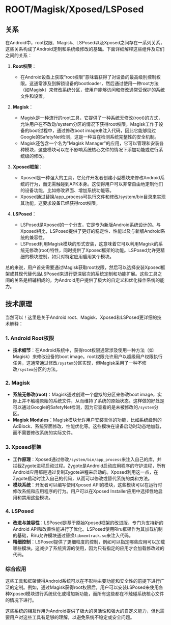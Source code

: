 # ROOT/Magisk/Xposed/LSPosed

## 关系

在Android中，root权限、Magisk、LSPosed以及Xposed之间存在一系列关系，这些关系构成了Android定制和系统级修改的基础。下面详细解释这些组件及它们之间的关系：

1. **Root权限**：
   - 在Android设备上获取“root权限”意味着获得了对设备的最高级别控制权限。这通常涉及到解锁设备的bootloader，然后通过使用一种root方法（如Magisk）来修改系统分区，使用户能够访问和修改通常受保护的系统文件和设置。

2. **Magisk**：
   - Magisk是一种流行的root工具，它提供了一种系统无修改(root)的方式，允许用户在不改动/system分区的情况下获得root权限。Magisk工作于设备的boot过程中，通过修改boot image来注入代码，因此它能够绕过Google的SafetyNet检测，这是一种旨在检测系统完整性的安全机制。
   - Magisk还包含一个名为"Magisk Manager"的应用，它可以管理和安装各种模块，这些模块可以在不影响系统核心文件的情况下添加功能或进行系统级的修改。

3. **Xposed框架**：
   - Xposed是一种强大的工具，它允许开发者创建小型模块来修改Android系统的行为，而无需触碰到APK本身。这使得用户可以非常自由地定制他们的设备功能，比如修改界面、增加系统功能等。
   - Xposed通过替换/app_process可执行文件和修改/system/bin目录来实现其功能，这要求设备已经获得root权限。

4. **LSPosed**：
   - LSPosed是Xposed的一个分支，它是专为新版Android系统设计的。与Xposed相比，LSPosed提供了更好的稳定性、性能以及与新版Android系统的兼容性。
   - LSPosed利用Magisk模块的形式安装，这意味着它可以利用Magisk的系统无修改(root)特性，同时提供了Xposed框架的功能。LSPosed允许更精细的模块控制，如只对特定应用启用某个模块。

总的来说，用户首先需要通过Magisk获取root权限，然后可以选择安装Xposed框架或其现代替代品LSPosed来进行更深层次的系统定制和功能扩展。这些工具之间的关系是相辅相成的，为Android用户提供了极大的自定义和优化操作系统的能力。

## 技术原理

当然可以！这里是关于Android root、Magisk、Xposed和LSPosed更详细的技术解释：

### 1. Android Root权限
- **技术细节**：在Android系统中，获得root权限通常涉及使用一种方法（如Magisk）来修改设备的boot image。root权限允许用户以超级用户权限执行任务，这通常通过修改`/system`分区实现，但Magisk采用了一种不修改`/system`分区的方法。

### 2. Magisk
- **系统无修改(root)**：Magisk通过创建一个虚拟的分区来修改boot image，实际上并不触碰原始的系统文件，从而维持了系统的原始状态。这样做的好处是可以通过Google的SafetyNet检测，因为它查看的是未被修改的`/system`分区。
- **Magisk Modules**：Magisk模块允许用户安装具体的功能，比如系统级别的AdBlock、系统界面修改、性能优化等。这些模块在设备启动时动态地加载，而不需要修改系统的实际文件。

### 3. Xposed框架
- **工作原理**：Xposed通过修改`/system/bin/app_process`来注入自己的库，并拦截Zygote进程启动过程。Zygote是Android启动应用程序的守护进程，所有Android应用都是通过复制Zygote进程来启动的。Xposed利用这一点，在Zygote启动时注入自己的代码，从而可以修改或替代系统的类和方法。
- **模块系统**：开发者可以编写使用Xposed API的模块，这些模块可以在运行时修改系统和应用程序的行为。用户可以在Xposed Installer应用中选择性地启用和禁用这些模块。

### 4. LSPosed
- **改进与兼容性**：LSPosed是基于原始Xposed框架的改进版，专门为支持新的Android API和改善性能进行了优化。LSPosed使用Riru框架作为其加载机制的基础，Riru允许模块通过替换`libmemtrack.so`来注入代码。
- **精细控制**：LSPosed提供了更细粒度的控制，例如可以指定哪些应用可以加载哪些模块。这减少了系统资源的使用，因为只有指定的应用才会加载修改过的代码。

### 综合应用
这些工具和框架使得Android系统可以在不影响主要功能和安全性的前提下进行广泛的定制。例如，通过Magisk获得root权限后，用户可以安装LSPosed来使用各种Xposed模块进行系统优化或增加新功能，而所有这些都在不触碰系统核心文件的情况下进行。

这些系统的相互作用为Android提供了极大的灵活性和强大的自定义能力，但也需要用户对这些工具有足够的理解，以避免系统不稳定或安全问题。